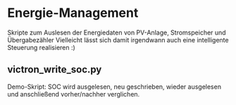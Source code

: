 # Energie-Management
Skripte zum Auslesen der Energiedaten von PV-Anlage, Stromspeicher und Übergabezähler
Vielleicht lässt sich damit irgendwann auch eine intelligente Steuerung realisieren :)

## victron_write_soc.py
Demo-Skript: SOC wird ausgelesen, neu geschrieben, wieder ausgelesen und anschließend vorher/nachher verglichen.

